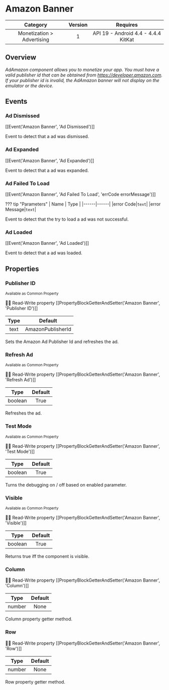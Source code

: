 # Amazon Banner

| Category | Version | Requires |
|:--------:|:-------:|:--------:|
|Monetization > Advertising|1|API 19 - Android 4.4 - 4.4.4 KitKat|

## Overview

_AdAmazon component allows you to monetize your app. You must have a valid publisher id that can be obtained from https://developer.amazon.com. If your publisher id is invalid, the AdAmazon banner will not display on the emulator or the device._

## Events

### Ad Dismissed

[[Event('Amazon Banner', 'Ad Dismissed')]]

Event to detect that a ad was dismissed.

### Ad Expanded

[[Event('Amazon Banner', 'Ad Expanded')]]

Event to detect that a ad was expanded.

### Ad Failed To Load

[[Event('Amazon Banner', 'Ad Failed To Load', 'errCode errorMessage')]]

??? tip "Parameters"
    | Name | Type |
    |------|------|
    |error Code|`text`|
    |error Message|`text`|


Event to detect that the try to load a ad was not successful.

### Ad Loaded

[[Event('Amazon Banner', 'Ad Loaded')]]

Event to detect that a ad was loaded.

## Properties

### Publisher ID

<small>Available as Common Property</small>

:eyes::pencil: Read-Write property
[[PropertyBlockGetterAndSetter('Amazon Banner', 'Publisher ID')]]

| Type | Default |
|:----:|:-------:|
|text|AmazonPublisherId|

Sets the Amazon Ad Publisher Id and refreshes the ad.

### Refresh Ad

<small>Available as Common Property</small>

:eyes::pencil: Read-Write property
[[PropertyBlockGetterAndSetter('Amazon Banner', 'Refresh Ad')]]

| Type | Default |
|:----:|:-------:|
|boolean|True|

Refreshes the ad.

### Test Mode

<small>Available as Common Property</small>

:eyes::pencil: Read-Write property
[[PropertyBlockGetterAndSetter('Amazon Banner', 'Test Mode')]]

| Type | Default |
|:----:|:-------:|
|boolean|True|

Turns the debugging on / off based on enabled parameter.

### Visible

<small>Available as Common Property</small>

:eyes::pencil: Read-Write property
[[PropertyBlockGetterAndSetter('Amazon Banner', 'Visible')]]

| Type | Default |
|:----:|:-------:|
|boolean|True|

Returns true iff the component is visible.

### Column



:eyes::pencil: Read-Write property
[[PropertyBlockGetterAndSetter('Amazon Banner', 'Column')]]

| Type | Default |
|:----:|:-------:|
|number|None|

Column property getter method.

### Row



:eyes::pencil: Read-Write property
[[PropertyBlockGetterAndSetter('Amazon Banner', 'Row')]]

| Type | Default |
|:----:|:-------:|
|number|None|

Row property getter method.